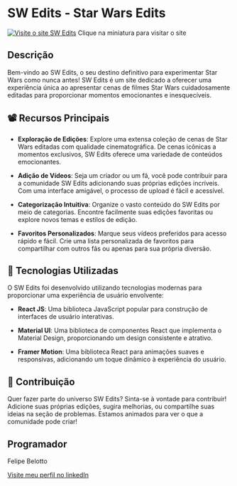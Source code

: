 # SW Edits - Star Wars Edits

[![Visite o site SW Edits](https://a.imagem.app/ozx7NE.png)](https://sw-edits.vercel.app/)
Clique na miniatura para visitar o site

## Descrição

Bem-vindo ao SW Edits, o seu destino definitivo para experimentar Star Wars como nunca antes! SW Edits é um site dedicado a oferecer uma experiência única ao apresentar cenas de filmes Star Wars cuidadosamente editadas para proporcionar momentos emocionantes e inesquecíveis.

## :film_projector: Recursos Principais

- **Exploração de Edições**: Explore uma extensa coleção de cenas de Star Wars editadas com qualidade cinematográfica. De cenas icônicas a momentos exclusivos, SW Edits oferece uma variedade de conteúdos emocionantes.

- **Adição de Vídeos**: Seja um criador ou um fã, você pode contribuir para a comunidade SW Edits adicionando suas próprias edições incríveis. Com uma interface amigável, o processo de upload é fácil e acessível.

- **Categorização Intuitiva**: Organize o vasto conteúdo do SW Edits por meio de categorias. Encontre facilmente suas edições favoritas ou explore novos temas e estilos de edição.

- **Favoritos Personalizados**: Marque seus vídeos preferidos para acesso rápido e fácil. Crie uma lista personalizada de favoritos para compartilhar com outros fãs ou apenas para sua própria diversão.

## :rocket: Tecnologias Utilizadas

O SW Edits foi desenvolvido utilizando tecnologias modernas para proporcionar uma experiência de usuário envolvente:

- **React JS**: Uma biblioteca JavaScript popular para construção de interfaces de usuário interativas.

- **Material UI**: Uma biblioteca de componentes React que implementa o Material Design, proporcionando um design consistente e atrativo.

- **Framer Motion**: Uma biblioteca React para animações suaves e responsivas, adicionando um toque dinâmico à experiência do usuário.

## :handshake: Contribuição

Quer fazer parte do universo SW Edits? Sinta-se à vontade para contribuir! Adicione suas próprias edições, sugira melhorias, ou compartilhe suas ideias na seção de problemas. Estamos animados para ver o que a comunidade pode criar!

##  Programador 

Felipe Belotto 

[ Visite meu perfil no linkedIn ](https://www.linkedin.com/in/felipe-belotto-a34738185/)

